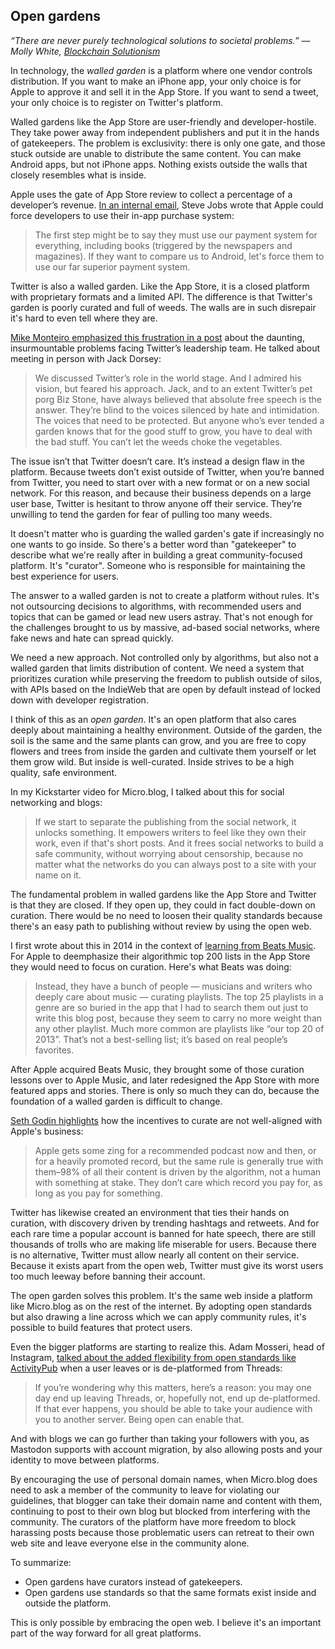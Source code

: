 ## Open gardens

_“There are never purely technological solutions to societal problems.” — Molly White, [Blockchain Solutionism][1]_

In technology, the _walled garden_ is a platform where one vendor controls distribution. If you want to make an iPhone app, your only choice is for Apple to approve it and sell it in the App Store. If you want to send a tweet, your only choice is to register on Twitter's platform.

Walled gardens like the App Store are user-friendly and developer-hostile. They take power away from independent publishers and put it in the hands of gatekeepers. The problem is exclusivity: there is only one gate, and those stuck outside are unable to distribute the same content. You can make Android apps, but not iPhone apps. Nothing exists outside the walls that closely resembles what is inside.

Apple uses the gate of App Store review to collect a percentage of a developer’s revenue. [In an internal email][2], Steve Jobs wrote that Apple could force developers to use their in-app purchase system:

> The first step might be to say they must use our payment system for everything, including books (triggered by the newspapers and magazines). If they want to compare us to Android, let's force them to use our far superior payment system.

Twitter is also a walled garden. Like the App Store, it is a closed platform with proprietary formats and a limited API. The difference is that Twitter's garden is poorly curated and full of weeds. The walls are in such disrepair it's hard to even tell where they are.

[Mike Monteiro emphasized this frustration in a post][3] about the daunting, insurmountable problems facing Twitter’s leadership team. He talked about meeting in person with Jack Dorsey:

> We discussed Twitter’s role in the world stage. And I admired his vision, but feared his approach. Jack, and to an extent Twitter’s pet porg Biz Stone, have always believed that absolute free speech is the answer. They’re blind to the voices silenced by hate and intimidation. The voices that need to be protected. But anyone who’s ever tended a garden knows that for the good stuff to grow, you have to deal with the bad stuff. You can’t let the weeds choke the vegetables.

The issue isn’t that Twitter doesn’t care. It’s instead a design flaw in the platform. Because tweets don’t exist outside of Twitter, when you’re banned from Twitter, you need to start over with a new format or on a new social network. For this reason, and because their business depends on a large user base, Twitter is hesitant to throw anyone off their service. They’re unwilling to tend the garden for fear of pulling too many weeds.

It doesn't matter who is guarding the walled garden's gate if increasingly no one wants to go inside. So there's a better word than "gatekeeper" to describe what we're really after in building a great community-focused platform. It's "curator". Someone who is responsible for maintaining the best experience for users.

The answer to a walled garden is not to create a platform without rules. It's not outsourcing decisions to algorithms, with recommended users and topics that can be gamed or lead new users astray. That's not enough for the challenges brought to us by massive, ad-based social networks, where fake news and hate can spread quickly.

We need a new approach. Not controlled only by algorithms, but also not a walled garden that limits distribution of content. We need a system that prioritizes curation while preserving the freedom to publish outside of silos, with APIs based on the IndieWeb that are open by default instead of locked down with developer registration.

I think of this as an _open garden_. It's an open platform that also cares deeply about maintaining a healthy environment. Outside of the garden, the soil is the same and the same plants can grow, and you are free to copy flowers and trees from inside the garden and cultivate them yourself or let them grow wild. But inside is well-curated. Inside strives to be a high quality, safe environment.

In my Kickstarter video for Micro.blog, I talked about this for social networking and blogs:

> If we start to separate the publishing from the social network, it unlocks something. It empowers writers to feel like they own their work, even if that's short posts. And it frees social networks to build a safe community, without worrying about censorship, because no matter what the networks do you can always post to a site with your name on it.

The fundamental problem in walled gardens like the App Store and Twitter is that they are closed. If they open up, they could in fact double-down on curation. There would be no need to loosen their quality standards because there's an easy path to publishing without review by using the open web.

I first wrote about this in 2014 in the context of [learning from Beats Music][4]. For Apple to deemphasize their algorithmic top 200 lists in the App Store they would need to focus on curation. Here's what Beats was doing:

> Instead, they have a bunch of people — musicians and writers who deeply care about music — curating playlists. The top 25 playlists in a genre are so buried in the app that I had to search them out just to write this blog post, because they seem to carry no more weight than any other playlist. Much more common are playlists like “our top 20 of 2013”. That’s not a best-selling list; it’s based on real people’s favorites.

After Apple acquired Beats Music, they brought some of those curation lessons over to Apple Music, and later redesigned the App Store with more featured apps and stories. There is only so much they can do, because the foundation of a walled garden is difficult to change.

[Seth Godin highlights][5] how the incentives to curate are not well-aligned with Apple's business:

> Apple gets some zing for a recommended podcast now and then, or for a heavily promoted record, but the same rule is generally true with them–98% of all their content is driven by the algorithm, not a human with something at stake. They don’t care which record you pay for, as long as you pay for something.

Twitter has likewise created an environment that ties their hands on curation, with discovery driven by trending hashtags and retweets. And for each rare time a popular account is banned for hate speech, there are still thousands of trolls who are making life miserable for users. Because there is no alternative, Twitter must allow nearly all content on their service. Because it exists apart from the open web, Twitter must give its worst users too much leeway before banning their account.

The open garden solves this problem. It's the same web inside a platform like Micro.blog as on the rest of the internet. By adopting open standards but also drawing a line across which we can apply community rules, it's possible to build features that protect users.

Even the bigger platforms are starting to realize this. Adam Mosseri, head of Instagram, [talked about the added flexibility from open standards like ActivityPub][6] when a user leaves or is de-platformed from Threads:

> If you’re wondering why this matters, here’s a reason: you may one day end up leaving Threads, or, hopefully not, end up de-platformed. If that ever happens, you should be able to take your audience with you to another server. Being open can enable that.

And with blogs we can go further than taking your followers with you, as Mastodon supports with account migration, by also allowing posts and your identity to move between platforms.

By encouraging the use of personal domain names, when Micro.blog does need to ask a member of the community to leave for violating our guidelines, that blogger can take their domain name and content with them, continuing to post to their own blog but blocked from interfering with the community. The curators of the platform have more freedom to block harassing posts because those problematic users can retreat to their own web site and leave everyone else in the community alone.

To summarize:

* Open gardens have curators instead of gatekeepers.
* Open gardens use standards so that the same formats exist inside and outside the platform.

This is only possible by embracing the open web. I believe it's an important part of the way forward for all great platforms.

[1]:	https://www.youtube.com/watch?v=G0k_GjxuJDM
[2]:	https://www.justice.gov/atr/case-document/file/486656/download
[3]:	https://medium.com/@monteiro/merry-last-christmas-jack-dorsey-59f82c06f02b
[4]:	http://www.manton.org/2014/02/ending_the_app.html
[5]:	https://seths.blog/2019/07/surrendering-curation-and-promotion/
[6]:	https://techcrunch.com/2023/07/05/adam-mosseri-says-metas-threads-app-wont-have-activitypub-support-at-launch/